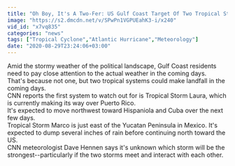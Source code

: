 ```yaml
---
title: "Oh Boy, It's A Two-Fer: US Gulf Coast Target Of Two Tropical Storms"
image: "https://s2.dmcdn.net/v/SPwPn1VGPUEahK3-i/x240"
vid_id: "x7vq835"
categories: "news"
tags: ["Tropical Cyclone","Atlantic Hurricane","Meteorology"]
date: "2020-08-29T23:24:06+03:00"
---
```

Amid the stormy weather of the political landscape, Gulf Coast residents need to pay close attention to the actual weather in the coming days.  <br>That's because not one, but two tropical systems could make landfall in the coming days.  <br>CNN reports the first system to watch out for is Tropical Storm Laura, which is currently making its way over Puerto Rico.  <br>It's expected to move northwest toward Hispaniola and Cuba over the next few days.  <br>Tropical Storm Marco is just east of the Yucatan Peninsula in Mexico. It's expected to dump several inches of rain before continuing north toward the US.  <br>CNN meteorologist Dave Hennen says it's unknown which storm will be the strongest--particularly if the two storms meet and interact with each other.
